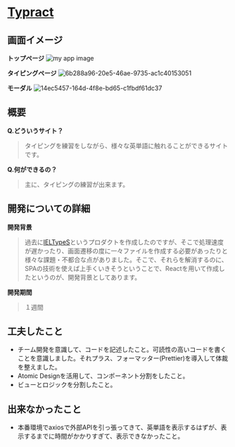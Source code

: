 # [Typract](https://typract-efcc6.web.app/)

## 画面イメージ
**トップページ**
![my app image](https://user-images.githubusercontent.com/104254253/202879911-169433e1-f977-47a8-b284-0d24ac02ac49.png)

**タイピングページ**
![6b288a96-20e5-46ae-9735-ac1c40153051](https://user-images.githubusercontent.com/104254253/202886704-26e927cd-00d0-4f23-ad3c-812190de548c.gif)

**モーダル**
![14ec5457-164d-4f8e-bd65-c1fbdf61dc37](https://user-images.githubusercontent.com/104254253/202886892-bf89888f-2370-45d0-afc8-632d32b72d5c.gif)

## 概要
**Q.どういうサイト？**
> タイピングを練習をしながら、様々な英単語に触れることができるサイトです。

**Q.何ができるの？**
> 主に、タイピングの練習が出来ます。

## 開発についての詳細
**開発背景**
> 過去に[IELTypeS](https://github.com/agukk/IELTypeS)というプロダクトを作成したのですが、そこで処理速度が遅かったり、画面遷移の度に一々ファイルを作成する必要があったりと様々な課題・不都合な点がありました。そこで、それらを解消するのに、SPAの技術を使えば上手くいきそうということで、Reactを用いて作成したというのが、開発背景としてあります。  
  
**開発期間**
> １週間

## 工夫したこと
- チーム開発を意識して、コードを記述したこと。可読性の高いコードを書くことを意識しました。それプラス、フォーマッター(Prettier)を導入して体裁を整えました。
- Atomic Designを活用して、コンポーネント分割をしたこと。
- ビューとロジックを分割したこと。

## 出来なかったこと
- 本番環境でaxiosで外部APIを引っ張ってきて、英単語を表示するはずが、表示するまでに時間がかかりすぎて、表示できなかったこと。
